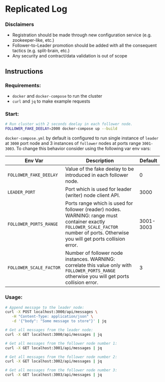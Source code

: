 # Replicated Log

### Disclaimers
* Registration should be made through new configuration service (e.g. zookeeper-like, etc.)
* Follower-to-Leader promotion should be added with all the consequent tactics (e.g. split-brain, etc.)
* Any security and contract/data validation is out of scope

## Instructions
### Requirements:
* `docker` and `docker-compose` to run the cluster
* `curl` and `jq` to make example requests
### Start:
```bash
# Run cluster with 2 seconds deelay in each follower node.
FOLLOWER_FAKE_DEELAY=2000 docker-compose up --build
```
`docker-compose.yml` by default is configured to run single instance of `leader` at `3000` port node and 3 instances of `follower` nodes at ports range `3001-3003`. To change this behavior consider using the following var env vars:

| Env Var | Description | Default | 
| ------- | ----------- | ------- |
| `FOLLOWER_FAKE_DEELAY` | Value of the fake deelay to be introduced in each follower node. | 0 |
| `LEADER_PORT` | Port which is used for leader (writer) node client API. | 3000 |
| `FOLLOWER_PORTS_RANGE` | Ports range which is used for follower (reader) nodes. WARNING: range must container exactly `FOLLOWER_SCALE_FACTOR` number of ports. Otherwise you will get ports collision error. | 3001-3003 |
| `FOLLOWER_SCALE_FACTOR` | Number of follower node instances. WARNING: correlate this value only with `FOLLOWER_PORTS_RANGE` otherwise you will get ports collision error. | 3 |
### Usage:
```bash
# Append message to the leader node:
curl -X POST localhost:3000/api/messages \
   -H "Content-Type: application/json" \
   -d '{"body": "Some message to store"}' | jq

# Get all messages from the leader node:
curl -X GET localhost:3000/api/messages | jq

# Get all messages from the follower node number 1:
curl -X GET localhost:3001/api/messages | jq

# Get all messages from the follower node number 2:
curl -X GET localhost:3002/api/messages | jq

# Get all messages from the follower node number 3:
curl -X GET localhost:3003/api/messages | jq
```
